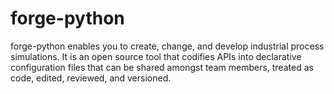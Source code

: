 # forge-python

forge-python enables you to create, change, and develop industrial process simulations. It is an open source tool that codifies APIs into declarative configuration files that can be shared amongst team members, treated as code, edited, reviewed, and versioned.
